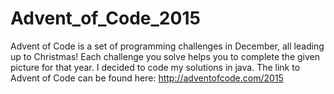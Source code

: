 # Advent_of_Code_2015
Advent of Code is a set of programming challenges in December, all leading up to Christmas! 
Each challenge you solve helps you to complete the given picture for that year. 
I decided to code my solutions in java.
The link to Advent of Code can be found here: http://adventofcode.com/2015
